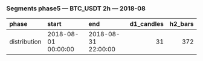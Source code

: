### Segments phase5 — BTC_USDT 2h — 2018-08

| phase        | start               | end                 |   d1_candles |   h2_bars |
|:-------------|:--------------------|:--------------------|-------------:|----------:|
| distribution | 2018-08-01 00:00:00 | 2018-08-31 22:00:00 |           31 |       372 |